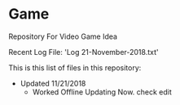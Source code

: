 # Game
Repository For Video Game Idea

Recent Log File: 'Log 21-November-2018.txt'

This is this list of files in this repository:
- Updated 11/21/2018
	- Worked Offline Updating Now.
 check edit
